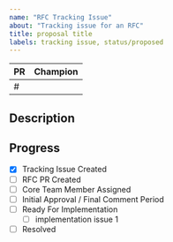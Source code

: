 ```yaml
---
name: "RFC Tracking Issue"
about: "Tracking issue for an RFC"
title: proposal title
labels: tracking issue, status/proposed
---
```


<!-- fill out PR ID and core team champion when known -->

|PR|Champion|
|--|--------|
|# |        |

## Description

<!-- Short description of the proposed feature. Save the details for the RFC document. -->

## Progress

<!-- indicates the state of the proposal -->
<!-- see readme for information on rfc lifecycle -->

- [x] Tracking Issue Created
- [ ] RFC PR Created <!-- add link to above table when available -->
- [ ] Core Team Member Assigned <!-- add username to above table when known -->
- [ ] Initial Approval / Final Comment Period
- [ ] Ready For Implementation
    <!-- add list of issues needed for implementing the proposal here -->
    - [ ] implementation issue 1
- [ ] Resolved <!-- implementation complete and merged -->
